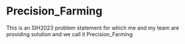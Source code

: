 # Precision_Farming
This is an SIH2023 problem statement for which me and my team are providing solution and we call it Precision_Farming
